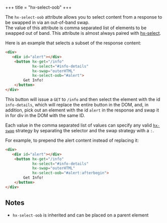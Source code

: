 +++
title = "hx-select-oob"
+++

The `hx-select-oob` attribute allows you to select content from a response to be swapped in via an out-of-band swap.  
The value of this attribute is comma separated list of elements to be swapped out of band.  This attribute is almost
always paired with [hx-select](@/attributes/hx-select.md).

Here is an example that selects a subset of the response content:

```html
<div>
   <div id="alert"></div>
    <button hx-get="/info" 
            hx-select="#info-details" 
            hx-swap="outerHTML"
            hx-select-oob="#alert">
        Get Info!
    </button>
</div>
```

This button will issue a `GET` to `/info` and then select the element with the id `info-details`,
which will replace the entire button in the DOM, and, in addition, pick out an element with the id `alert` 
in the response and swap it in for div in the DOM with the same ID.

Each value in the comma separated list of values can specify any valid [`hx-swap`](@/attributes/hx-swap.md)
strategy by separating the selector and the swap strategy with a `:`.

For example, to prepend the alert content instead of replacing it:

```html
<div>
   <div id="alert"></div>
    <button hx-get="/info"
            hx-select="#info-details"
            hx-swap="outerHTML"
            hx-select-oob="#alert:afterbegin">
        Get Info!
    </button>
</div>
```

## Notes

* `hx-select-oob` is inherited and can be placed on a parent element
